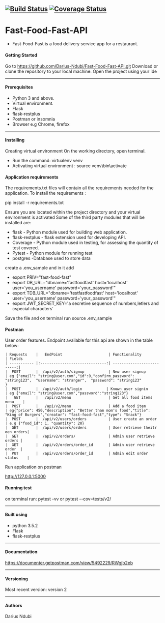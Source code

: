 [![Build Status](https://travis-ci.org/Darius-Ndubi/Fast-Food-Fast-API.svg?branch=ft-add-menu-item-160809873)](https://travis-ci.org/Darius-Ndubi/Fast-Food-Fast-API)  [![Coverage Status](https://coveralls.io/repos/github/Darius-Ndubi/Fast-Food-Fast-API/badge.svg?branch=ch-implement-feedback-160912719)](https://coveralls.io/github/Darius-Ndubi/Fast-Food-Fast-API?branch=ch-implement-feedback-160912719)
----

# Fast-Food-Fast-API
- Fast-Food-Fast is a food delivery service app for a restaurant.

#### Getting Started
Go to https://github.com/Darius-Ndubi/Fast-Food-Fast-API.git 
Download or clone the repository to your local machine. 
Open the project using your ide

----
#### Prerequisites
 - Python 3 and above.
 - Virtual environment.
 - Flask
 - flask-restplus
 - Postman or insomnia
 - Browser e.g Chrome, firefox
 
 ----
  #### Installing
Creating virtual environment
On the working directory, open terminal.

* Run the command: virtualenv venv
* Activating virtual environment : source venv\bin\activate

#### Application requirements
The requirements.txt files will contain all the requirements needed for the application. 
To install the requirements :

  pip install -r requirements.txt
  
Ensure you are located within the project directory and your virtual environment is activated 
Some of the third party modules that will be installed are:

- flask - Python module used for building web application.
- flask-restplus - flask extension used for developing API.
- Coverage - Python module used in testing, for assessing the quantity of test covered.
- Pytest - Python module for running test
- postgres -Database used to store data

create a .env_sample and in it add
  - export PRIV="fast-food-fast"
  - export DB_URL="dbname='fastfoodfast' host='localhost' user='you_username' password='your_password'"
  - export TDB_URL="dbname='testfastfoodfast' host='localhost' user='you_username' password='your_password'"
  - export JWT_SECRET_KEY='a secretive sequence of numbers,letlers and cspecial characters'
  
Save the file and on terminal run source .env_sample

#### Postman
User order features. 
Endpoint available for this api are shown in the table below:

````
| Requests    |   EndPoint                     | Functionality              | Fields
| ----------- |:------------------------------:| --------------------------:|
|  POST       |  /api/v2/auth/signup           | New user signup            | eg {"email": "string@user.com","id":0,"confirm_password": "string123",  "username": "stranger",  "password": "string123"
}
|  POST       |  /api/v2/auth/login           | Known user signin          | eg {"email": "string@user.com","password":"string123"}
|   GET       |   /api/v2/menu                 | Get all food items menu    |
|  POST       |   /api/v2/menu                 | Add a food item            | eg{"price": 450,"description": "Better than mom's food","title": "King of Burgers","creator": "fast-food-fast","type": "Snack"}
|  POST       |  /api/v2/users/orders          | User create an order        | e.g {"food_id": 1, "quantity": 20} 
|  GET        |  /api/v2/users/orders          | User retrieve theitr oen orders|
|  GET        |  /api/v2/orders/               | Admin user retrieve orders |
|  GET        |  /api/v2/orders/order_id       | Admin user retrieve order  |
|  PUT        |  /api/v2/orders/order_id       | Admin edit order status    |
````
 
Run application on postman

  http://127.0.0.1:5000
  
 #### Running test
on terminal run:
  pytest -vv
  or 
  pytest --cov=tests/v2/
 
 
 ***
 
 #### Built using

* python 3.5.2
* Flask
* flask-restplus

*********
#### Documentation
https://documenter.getpostman.com/view/5492229/RWgjb2eb

*********

#### Versioning
Most recent version: version 2

***

#### Authors
Darius Ndubi
 
 
  
 
